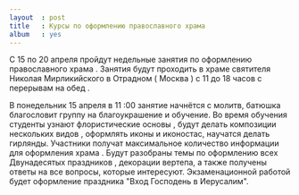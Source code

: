 ```yaml
---
layout  : post
title   : Курсы по оформлению православного храма
album   : yes
---
```

C 15 по 20 апреля пройдут недельные занятия по оформлению православного храма . Занятия будут проходить в храме святителя Николая Мирликийского в Отрадном ( Москва ) с 11 до 18 часов с перерывам на обед . 

В понедельник 15 апреля в 11 :00 занятие начнётся с молитв, батюшка благословит группу на благоукрашение и обучение. Во время обучения студенты узнают флористические основы , будут делать композиции нескольких видов , оформлять иконы и иконостас, научатся делать гирлянды. Участники  получат максимальное количество информации для оформления храма . Будут разобраны темы по оформлению всех Двунадесятых праздников ,  декорации вертепа, а также получены ответы на все вопросы, которые интересуют. Экзаменационной работой будет оформление праздника "Вход Господень в Иерусалим". 
